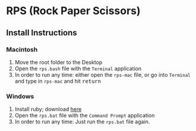 # RPS (Rock Paper Scissors)

## Install Instructions

### Macintosh

1. Move the root folder to the Desktop
2. Open the `rps.bash` file with the `Terminal` application
3. In order to run any time: either open the `rps-mac` file, or go into `Terminal` and type in `rps-mac` and hit <kbd>return</kbd>

### Windows

1. Install ruby; download [here](http://rubyinstaller.org/downloads/)
2. Open the `rps.bat` file with the `Command Prompt` application
3. In order to run any time: Just run the `rps.bat` file again.

